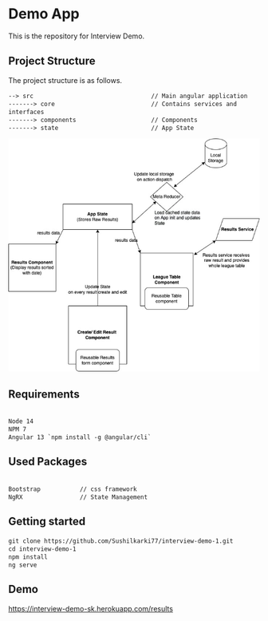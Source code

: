 # Demo App

This is the repository for Interview Demo.

## Project Structure


The project structure is as follows.

```
--> src                                 // Main angular application
-------> core                           // Contains services and interfaces
-------> components                     // Components
-------> state                          // App State
```

![image info](./src/assets/architecture.jpg)


## Requirements
```

Node 14
NPM 7
Angular 13 `npm install -g @angular/cli`

```

## Used Packages
```

Bootstrap           // css framework
NgRX                // State Management
```


## Getting started

```
git clone https://github.com/Sushilkarki77/interview-demo-1.git
cd interview-demo-1
npm install
ng serve
```

## Demo
https://interview-demo-sk.herokuapp.com/results